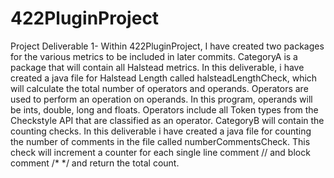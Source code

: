 # 422PluginProject

Project Deliverable 1-
Within 422PluginProject, I have created two packages for the various metrics to be included in later commits. CategoryA is a package that will contain all Halstead metrics. In this deliverable, i have created a java file for Halstead Length called halsteadLengthCheck, which will calculate the total number of operators and operands. Operators are used to perform an operation on operands. In this program, operands will be ints, double, long and floats. Operators include all Token types from the Checkstyle API that are classified as an operator. CategoryB will contain the counting checks. In this deliverable i have created a java file for counting the number of comments in the file called numberCommentsCheck. This check will increment a counter for each single line comment // and block comment /* */ and return the total count.  
